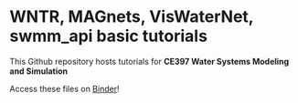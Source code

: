 # WNTR, MAGnets, VisWaterNet, swmm_api basic tutorials

This Github repository hosts tutorials for **CE397 Water Systems Modeling and Simulation**

Access these files on [Binder](https://2i2c.mybinder.org/v2/gh/linasela/CE397-Water-Systems-Modeling-and-Simulation/HEAD)!
